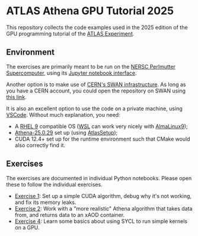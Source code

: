 # ATLAS Athena GPU Tutorial 2025

This repository collects the code examples used in the 2025 edition of the
GPU programming tutorial of the [ATLAS Experiment](https://atlas.cern/).

## Environment

The exercises are primarily meant to be run on the
[NERSC Perlmutter Supercomputer](https://docs.nersc.gov/systems/perlmutter/architecture/),
using its [Jupyter notebook interface](https://jupyter.nersc.gov/).

Another option is to make use of
[CERN's SWAN infrastructure](https://swan.cern.ch/). As long as you have a
CERN account, you could open the repository on SWAN using
[this link](https://cern.ch/swanserver/cgi-bin/go/?projurl=https://github.com/krasznaa/atlas-athena-gpu-tutorial-2025.git).

It is also an excellent option to use the code on a private machine, using
[VSCode](https://code.visualstudio.com/). Without much explanation, you need:
  - A [RHEL 9](https://docs.redhat.com/fr/documentation/red_hat_enterprise_linux/9)
    compatible OS ([WSL](https://learn.microsoft.com/en-us/windows/wsl/install)
    can work very nicely with
    [AlmaLinux9](https://apps.microsoft.com/store/detail/almalinux-9/9P5RWLM70SN9));
  - [Athena-25.0.29](https://gitlab.cern.ch/atlas/athena/-/tags/release%2F25.0.29)
    set up (using
    [AtlasSetup](https://twiki.cern.ch/twiki/bin/view/AtlasComputing/AtlasSetupReference));
  - CUDA 12.4+ set up for the runtime environment such that CMake would also
    correctly find it.

## Exercises

The exercises are documented in individual Python notebooks. Please open these
to follow the individual exercises.
  - [Exercise 1](01_CUDA_LinearTransform.ipynb): Set up a simple CUDA algorithm,
    debug why it's not working, and fix its memory leaks.
  - [Exercise 2](02_CUDA_xAODCalib.ipynb): Work with a "more realistic" Athena
    algorithm that takes data from, and returns data to an xAOD container.
  - [Exercise 4](04_SYCL_LinearTransform.ipynb): Learn some basics about using
    SYCL to run simple kernels on a GPU.
